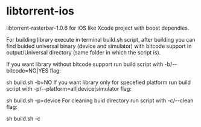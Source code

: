 libtorrent-ios
==============

libtorrent-rasterbar-1.0.6 for iOS like Xcode project with boost dependies.

For building library execute in terminal build.sh script, after building you can find buided universal binary (device and simulator) with bitcode support in output/Universal directory (same folder in which the script is).

If you want library without bitcode support run build script with -b/--bitcode=NO|YES flag:

  sh build.sh -b=NO
If you want library only for specefied platform run build script with -p/--platform=all|device|simulator flag:

  sh build.sh -p=device
For cleaning buid directory run script with -c/--clean flag: 

  sh build.sh -c
